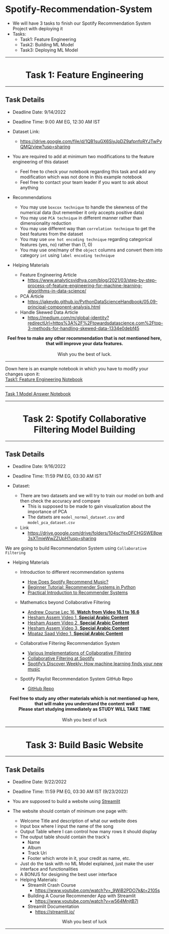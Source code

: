 # Spotify-Recommendation-System
- We will have 3 tasks to finish our Spotify Recommendation System Project with deploying it <br>
- Tasks:
    - Task1: Feature Engineering
    - Task2: Building ML Model
    - Task3: Deploying ML Model
<hr>
<center> <h1> Task 1: Feature Engineering</h1> </center>

<hr>

## Task Details 
- Deadline Date: 9/14/2022 <br>
- Deadline Time: 9:00 AM EG, 12:30 AM IST

- Dataset Link:
    - https://drive.google.com/file/d/1QB1suGX6SiyJpDZ9afpnfoRYJTwPyQMQ/view?usp=sharing

- You are required to add at minimum two modifications to the feature engineering of this dataset
    - Feel free to check your notebook regarding this task and add any modification which was not done in this example notebook
    - Feel free to contact your team leader if you want to ask about anything

- Recommendations
    - You may use `boxcox technique` to handle the skewness of the numerical data (but remember it only accepts positive data)
    - You may use `PCA technique` in different manner rather than dimensionality reduction
    - You may use different way than `correlation technique` to get the best features from the dataset
    - You may use `one hot encoding technique` regarding categorical features (yes, no) rather than (1, 0)
    - You may use one/many of the `object` columns and convert them into category `int` using `label encoding technique`

- Helping Materials
    - Feature Engineering Article
        - https://www.analyticsvidhya.com/blog/2021/03/step-by-step-process-of-feature-engineering-for-machine-learning-algorithms-in-data-science/
    - PCA Article
        - https://jakevdp.github.io/PythonDataScienceHandbook/05.09-principal-component-analysis.html
    - Handle Skewed Data Article
        - https://medium.com/m/global-identity?redirectUrl=https%3A%2F%2Ftowardsdatascience.com%2Ftop-3-methods-for-handling-skewed-data-1334e0debf45

<center> <strong> Feel free to make any other recommendation that is not mentioned here, that will improve your data features. </strong> </center> <br>

<center> Wish you the best of luck. </center>
<hr>

Down here is an example notebook in which you have to modify your changes upon it:<br>
<a href="Task1_FeatureEngineering.ipynb"> Task1: Feature Engineering Notebook</a>
<hr>
<a href="Task1_ModelAnswer.ipynb"> Task 1 Model Answer Notebook</a>
<hr>

<center> <h1> Task 2: Spotify Collaborative Filtering Model Building</h1> </center>

<hr>

## Task Details 
- Deadline Date: 9/16/2022 <br>
- Deadline Time: 11:59 PM EG, 03:30 AM IST

- Dataset:
    - There are two datasets and we will try to train our model on both and then check the accuracy and compare
        - This is supposed to be made to gain visualization about the importance of PCA
        - The datsets are `model_normal_dataset.csv` and `model_pca_dataset.csv` 
    - Link
        - https://drive.google.com/drive/folders/104scYexDFCHGSWE8pw3sXTmieWwZZUpH?usp=sharing

We are going to build Recommendation System using `Collaborative Filtering` 

- Helping Materials
    - Introduction to different recommendation systems
        - <a href="https://www.youtube.com/watch?v=SEkIy7V8Lks"> How Does Spotify Recommend Music?  </a>
        - <a href="https://www.datacamp.com/tutorial/recommender-systems-python"> Beginner Tutorial: Recommender Systems in Python </a>
        - <a href="https://www.cambridgespark.com/info/practical-introduction-to-recommender-systems"> Practical Introduction to Recommender Systems</a>
        
    - Mathematics beyond Collaborative Filtering
        - <a href="https://www.youtube.com/watch?v=giIXNoiqO_U&list=PLLssT5z_DsK-h9vYZkQkYNWcItqhlRJLN&index=96"> Andrew Course Lec 16, <strong> Watch from Video 16.1 to 16.6</strong></a><br>
        - <a href="https://www.youtube.com/watch?v=WlJLGTMGC_A&list=PL6-3IRz2XF5UnONA8-ENhR0NE04mIllqB&index=14"> Hesham Assem Video 1, <strong> Special Arabic Content</strong></a>
        - <a href="https://www.youtube.com/watch?v=wxQdtPT5-2Q&list=PL6-3IRz2XF5UnONA8-ENhR0NE04mIllqB&index=15"> Hesham Assem Video 2, <strong> Special Arabic Content</strong></a>
        - <a href="https://www.youtube.com/watch?v=8_VEwRMkvRg&list=PL6-3IRz2XF5UnONA8-ENhR0NE04mIllqB&index=16"> Hesham Assem Video 3, <strong> Special Arabic Content</strong></a>
        - <a href="https://www.youtube.com/watch?v=4L4TT3-nic4"> Moataz Saad Video 1, <strong> Special Arabic Content</strong></a><br>

    - Collaborative Filtering Recommendation System
        - <a href="https://us.hidester.com/proxy.php?u=eJwBcwCM%2F3M6MTA2OiInFvvbiGSaE2J0oipuRxoF6UoMOo1uOiE7jjUqFMPj4bgntMII4bTRqHMHsINbz337b65C1Lg4PDui873dxaZmE0%2BwOEDiBaFYEtgtNHAkIYOzPWVKR9AwOZ9Al4w1SudwBRBQ4wNhUrjMIjsL8DFs&b=7"> Various Implementations of Collaborative Filtering </a>
        - <a href="https://www.slideshare.net/erikbern/collaborative-filtering-at-spotify-16182818"> Collaborative Filtering at Spotify </a>
        - <a href="https://hackernoon.com/spotifys-discover-weekly-how-machine-learning-finds-your-new-music-19a41ab76efe"> Spotify’s Discover Weekly: How machine learning finds your new music </a>
        
    - Spotify Playlist Recommendation System GitHub Repo 
        - <a href="https://github.com/wsmiles000/CS109a-Spotify-Recommendation#conclusions-&-summary"> GitHub Repo </a>    

<center> <strong> Feel free to study any other materials which is not mentioned up here, that will make you understand the content well </strong> </center> 

<center> <strong> Please start studying immediately as STUDY WILL TAKE TIME </strong> </center> <br>

<center> Wish you best of luck </center>
<hr>
<center> <h1> Task 3: Build Basic Website </h1> </center>
<hr>

## Task Details 
- Deadline Date: 9/22/2022 <br>
- Deadline Time: 11:59 PM EG, 03:30 AM IST (9/23/2022)

- You are supposed to build a website using <a href = "https://streamlit.io/" > Streamlit </a>
- The website should contain of minimum one page with:
    - Welcome Title and description of what our website does 
    - Input box where I input the name of the song
    - Output Table where I can control how many rows it should display
    - The output table should contain the track's 
        - Name
        - Album
        - Track Uri
        - Footer which wrote in it, your credit as name, etc.
    - Just do the task with no ML Model explained, just make the user interface and functionalities
    - A BONUS for designing the best user interface
    - Helping Materials:
        - Streamlit Crash Course
            - https://www.youtube.com/watch?v=_9WiB2PDO7k&t=2105s
        - Building A Course Recommender App with Streamlit
            - https://www.youtube.com/watch?v=w564MnjtB7I
        - Streamlit Documentation
            - https://streamlit.io/
<center> Wish you best of luck </center>
<hr>
